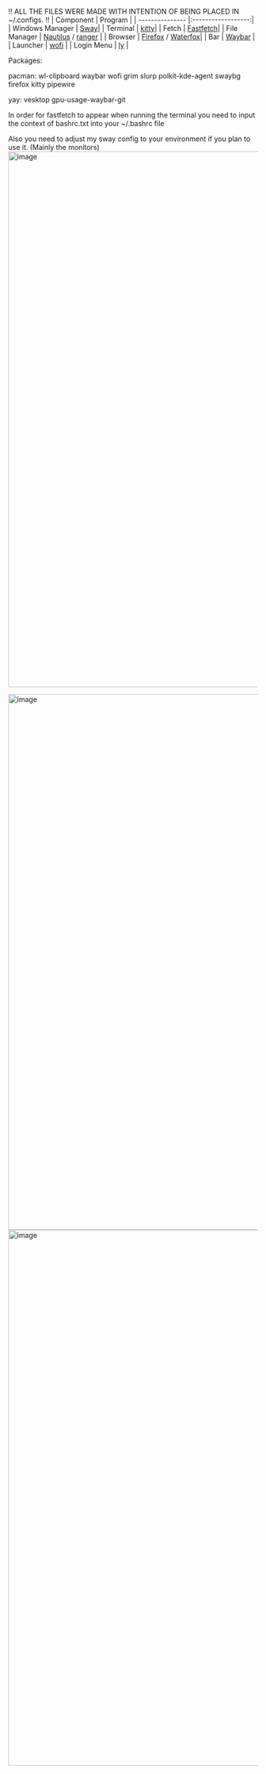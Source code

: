 !! ALL THE FILES WERE MADE WITH INTENTION OF BEING PLACED IN ~/.configs. !!
| Component       | Program            | 
| --------------- |:------------------:|
| Windows Manager | [Sway](https://github.com/swaywm/sway)| 
| Terminal        | [kitty](https://github.com/kovidgoyal/kitty)| 
| Fetch           | [Fastfetch](https://github.com/kovidgoyal/kitty)|
| File Manager    | [Nautilus](https://github.com/GNOME/nautilus) / [ranger](https://github.com/ranger/ranger) | 
| Browser         | [Firefox](https://github.com/topics/firefox-browser) / [Waterfox](https://github.com/BrowserWorks/Waterfox)| 
| Bar             | [Waybar](https://github.com/Alexays/Waybar) |
| Launcher        | [wofi](https://github.com/SimplyCEO/wofi)  | 
| Login Menu      | [ly](https://github.com/fairyglade/ly)  | 

Packages:

pacman: wl-clipboard waybar wofi grim slurp polkit-kde-agent swaybg firefox kitty pipewire

yay: vesktop gpu-usage-waybar-git

In order for fastfetch to appear when running the terminal you need to input the context of bashrc.txt into your ~/.bashrc file

Also you need to adjust my sway config to your environment if you plan to use it. (Mainly the monitors)
<img width="1921" height="1081" alt="image" src="https://github.com/user-attachments/assets/40f8b847-a2d5-44e7-b513-93985df305f9" />

<img width="1921" height="1081" alt="image" src="https://github.com/user-attachments/assets/ba1d5cef-63ff-4d58-b3c9-8824ced098b0" />

<img width="1922" height="1081" alt="image" src="https://github.com/user-attachments/assets/801ca5d0-697e-43e8-88d8-7e3b1a5c2e87" />

